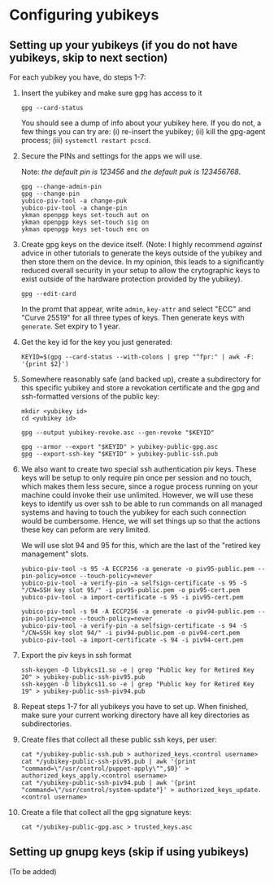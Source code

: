 # Configuring yubikeys

## Setting up your yubikeys (if you do not have yubikeys, skip to next section)

For each yubikey you have, do steps 1-7:

1. Insert the yubikey and make sure gpg has access to it
   ```
   gpg --card-status
   ```
   You should see a dump of info about your yubikey here.
   If you do not, a few things you can try are:
   (i) re-insert the yubikey;
   (ii) kill the gpg-agent process;
   (iii) `systemctl restart pcscd`.

2. Secure the PINs and settings for the apps we will use.

   Note: *the default pin is 123456* and *the default puk is 123456768*.
   ```
   gpg --change-admin-pin
   gpg --change-pin
   yubico-piv-tool -a change-puk
   yubico-piv-tool -a change-pin
   ykman openpgp keys set-touch aut on
   ykman openpgp keys set-touch sig on
   ykman openpgp keys set-touch enc on
   ```

3. Create gpg keys on the device itself.
   (Note: I highly recommend *against* advice in other tutorials to generate the keys outside of the yubikey and then store them on the device.
   In my opinion, this leads to a significantly reduced overall security in your setup to allow the crytographic keys to exist outside of the hardware protection provided by the yubikey).
   ```
   gpg --edit-card
   ```
   In the promt that appear, write `admin`, `key-attr` and select "ECC" and "Curve 25519" for all three types of keys. Then generate keys with `generate`.
   Set expiry to 1 year.

4. Get the key id for the key you just generated:
   ```
   KEYID=$(gpg --card-status --with-colons | grep "^fpr:" | awk -F: '{print $2}')
   ```

5. Somewhere reasonably safe (and backed up),
   create a subdirectory for this specific yubikey and store
   a revokation certificate and the gpg and ssh-formatted
   versions of the public key:
   ```
   mkdir <yubikey id>
   cd <yubikey id>

   gpg --output yubikey-revoke.asc --gen-revoke "$KEYID"

   gpg --armor --export "$KEYID" > yubikey-public-gpg.asc
   gpg --export-ssh-key "$KEYID" > yubikey-public-ssh.pub
   ```

6. We also want to create two special ssh authentication piv keys.
   These keys will be setup to only require pin once per session and
   no touch, which makes them less secure, since a rogue process
   running on your machine could invoke their use unlimited.
   However, we will use these keys to identify us over ssh to
   be able to run commands on all managed systems and having to
   touch the yubikey for each such connection would be cumbersome.
   Hence, we will set things up so that the actions these key
   can peform are very limited.

   We will use slot 94 and 95 for this, which are the last of the
   "retired key management" slots.
   ```
   yubico-piv-tool -s 95 -A ECCP256 -a generate -o piv95-public.pem --pin-policy=once --touch-policy=never
   yubico-piv-tool -a verify-pin -a selfsign-certificate -s 95 -S "/CN=SSH key slot 95/" -i piv95-public.pem -o piv95-cert.pem
   yubico-piv-tool -a import-certificate -s 95 -i piv95-cert.pem

   yubico-piv-tool -s 94 -A ECCP256 -a generate -o piv94-public.pem --pin-policy=once --touch-policy=never
   yubico-piv-tool -a verify-pin -a selfsign-certificate -s 94 -S "/CN=SSH key slot 94/" -i piv94-public.pem -o piv94-cert.pem
   yubico-piv-tool -a import-certificate -s 94 -i piv94-cert.pem
   ```

7. Export the piv keys in ssh format
   ```
   ssh-keygen -D libykcs11.so -e | grep "Public key for Retired Key 20" > yubikey-public-ssh-piv95.pub
   ssh-keygen -D libykcs11.so -e | grep "Public key for Retired Key 19" > yubikey-public-ssh-piv94.pub
   ```
   
8. Repeat steps 1-7 for all yubikeys you have to set up.
   When finished, make sure your current working directory have all key directories as subdirectories.

9. Create files that collect all these public ssh keys, per user:
   ```
   cat */yubikey-public-ssh.pub > authorized_keys.<control username>
   cat */yubikey-public-ssh-piv95.pub | awk '{print "command=\"/usr/control/puppet-apply\"",$0}' > authorized_keys_apply.<control username>
   cat */yubikey-public-ssh-piv94.pub | awk '{print "command=\"/usr/control/system-update"}' > authorized_keys_update.<control username>
   ```

10. Create a file that collect all the gpg signature keys:
    ```
    cat */yubikey-public-gpg.asc > trusted_keys.asc
    ```

## Setting up gnupg keys (skip if using yubikeys)

(To be added)
